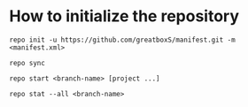 # How to initialize the repository

    repo init -u https://github.com/greatboxS/manifest.git -m <manifest.xml>

    repo sync

    repo start <branch-name> [project ...]

    repo stat --all <branch-name>